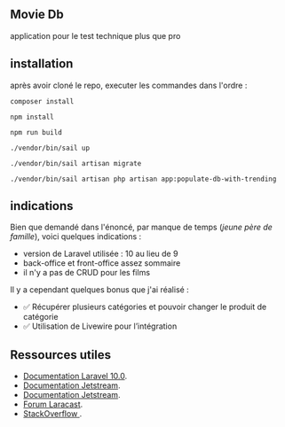 ## Movie Db

application pour le test technique plus que pro

## installation

après avoir cloné le repo, executer les commandes dans l'ordre : 

```composer install```

```npm install```

```npm run build```

```./vendor/bin/sail up```

```./vendor/bin/sail artisan migrate```

```./vendor/bin/sail artisan php artisan app:populate-db-with-trending```

## indications

Bien que demandé dans l'énoncé, par manque de temps (_jeune père de famille_), voici quelques indications :

- version de Laravel utilisée : 10 au lieu de 9
- back-office et front-office assez sommaire 
- il n'y a pas de CRUD pour les films

Il y a cependant quelques bonus que j'ai réalisé :
- ✅ Récupérer plusieurs catégories et pouvoir changer le produit de catégorie
- ✅ Utilisation de Livewire pour l’intégration

## Ressources utiles

- [Documentation Laravel 10.0](https://laravel.com/docs/10.x).
- [Documentation Jetstream](https://jetstream.laravel.com/introduction.html).
- [Documentation Jetstream](https://laravel-livewire.com/docs/2.x/quickstart).
- [Forum Laracast](https://laracasts.com/).
- [StackOverflow ](https://stackoverflow.com/).
